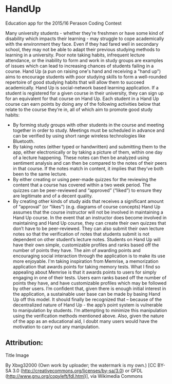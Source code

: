 # HandUp
Education app for the 2015/16 Perason Coding Contest

Many university students - whether they’re freshmen or have some kind of disability which impacts their learning - may struggle to cope academically with the environment they face.  Even if they had fared well in secondary school, they may not be able to adapt their previous studying methods to learning in a university.  Poor note taking habits, infrequent lecture attendance, or the inability to form and work in study groups are examples of issues which can lead to increasing chances of students failing in a course.
Hand Up (a pun on raising one's hand and receiving a "hand up") aims to encourage students with poor studying skills to form a well-rounded repertoire of good studying habits that will allow them to succeed academically.  Hand Up is social-network based learning application.  If a student is registered for a given course in their university, they can sign up for an equivalent for that course on Hand Up.  Each student in a Hand Up course can earn points by doing any of the following activities below that relate to the course they’re in, all of which aim to promote good study habits:
- By forming study groups with other students in the course and meeting together in order to study. Meetings must be scheduled in advance and can be verified by using short range wireless technologies like Bluetooth.
 - By taking notes (either typed or handwritten) and submitting them to the app, either electronically or by taking a picture of them, within one day of a lecture happening.  These notes can then be analyzed using sentiment analysis and can then be compared to the notes of their peers in that course.  If the notes match in content, it implies that they’ve both been to the same lecture.
- By either creating or using peer-made quizzes for the reviewing the content that a course has covered within a two week period.  The quizzes can be peer-reviewed and “approved” (“liked”) to ensure they are legitimate and of a decent quality.
 - By creating other kinds of study aids that receives a significant amount of “approval” (or “likes”) (e.g. diagrams of course concepts)
Hand Up assumes that the course instructor will not be involved in maintaining a Hand Up course.  In the event that an instructor does become involved in maintaining and Hand Up course, they can create their own quizzes that don’t have to be peer-reviewed.  They can also submit their own lecture notes so that the verification of notes that students submit is not dependent on other student’s lecture notes.
Students on Hand Up will have their own simple, customizable profiles and ranks based off the number of points they have.  The aim of awarding points and encouraging social interaction through the application is to make its use more enjoyable.  I'm taking inspiration from Memrise, a memorization application that awards points for taking memory tests.  What I find so appealing about Memrise is that it awards points to users for simply engaging in one of their tests.  Users earn ranks based off the number of points they have, and have customizable profiles which may be followed by other users.  I’m confident that, given there is enough initial interest in the application, a sustainable user base can be made by basing Hand Up off this model.
It should finally be recognized that – because of the decentralized nature of Hand Up - the app’s point system is vulnerable to manipulation by students.  I’m attempting to minimize this manipulation using the verification methods mentioned above.  Also, given the nature of the app as an educational aid, I doubt many users would have the motivation to carry out any manipulation.

## Attribution:

Title Image

By Xbxg32000 (Own work by uploader; the watermark is my own.) [CC BY-SA 3.0 (http://creativecommons.org/licenses/by-sa/3.0) or GFDL (http://www.gnu.org/copyleft/fdl.html)], via Wikimedia Commons
